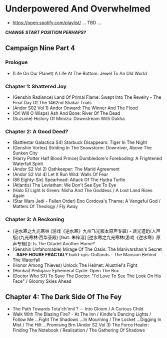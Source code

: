 # Underpowered And Overwhelmed

* https://open.spotify.com/playlist/ ... TBD ...

***CHANGE START POSITION PERHAPS?***

## Campaign Nine Part 4
### Prologue

* (Life On Our Planet) A Life At The Bottom: Jewel To An Old World

### Chapter 1: Shattered Joy

* (Genshin Radiance) Land Of Primal Flame: Swept Into The Revelry - The Final Day Of The 1462nd Shakar Trials
* (Andor S02 Vol 1) Andor Onward: The Winner And The Flood
* (Ori Will O Wisps) Ash And Bone: River Of The Dead
* (Suzume) History Of Mimizu: Downstream With Dukha

### Chapter 2: A Good Deed?

* (Battlestar Galactica S4) Starbuck Disappears: Tiger In The Night
* (Genshin Vortex) Striding In The Snowstorm: Downriver, Above The Sunken City
* (Harry Potter Half Blood Prince) Dumbledore's Foreboding: A Frightened Waterfall Spirit
* (Andor S2 Vol 2) Oathkeeper: The Marid Agreement
* (Andor S2 Vol 4) Let It Run Wild: Walls Of Fear
* (86 Eighty-Six) Spearhead: Attack Of The Hydra Turtle
* (Atlantis) The Leviathan: We Don't See Eye To Eye
* (Halo 5) Light Is Green: Nisha And The Goddess / A Lost Land Rises Again
* (Star Wars Jedi - Fallen Order) Eno Cordova's Theme: A Vengeful God / Matters Of Theology / Fly Away

### Chapter 3: A Reckoning

* (逆水寒之九光寒林 (游戏《逆水寒》九州飞光版本原声专辑) - 瑶光遗韵(人声版)(九光寒林·西华圣殿) [feat. 朱梓溶] [逆水寒之九光寒林(游戏《逆水寒》原声专辑)]): Is The Citadel Another Home?
* (Genshin Unfahomable) Mirage Of The Oasis: The Manivarshan's Secret
* ...**SAFE HOUSE FRACTAL?** build-ups: Outlands - The Mansion Behind The Waterfall
* (Honor Among Thieves) Unlock The Helmet: Alustriel's Fight
* (Honkai) Pedujara: Ephemeral Cycle: Open The Box
* (Doctor Who S7) To Save The Doctor: "I'd Love To See The Look On His Face" / Gloomy Skies Ahead

## Chapter 4: The Dark Side Of The Fey

* The Path Towards Tota'ch'imil ? -- Into Gloom / A Curious Child
* Walk With The Blazing Fire? - At The Inn / Kindle's Dancing Lights / Follow Me
...Fight The Shadows
...In Mourning / The Locket
...Digging In Mist / The Hilt
...Promising Brn
(Andor S2 Vol 3) The Force Healer: Finding The Notebook / Realisation / The Gathering Of Shadows
